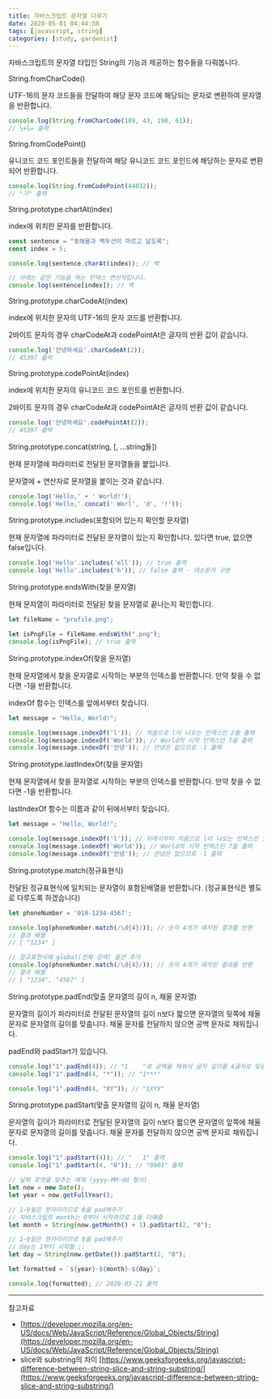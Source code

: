 ```yaml
---
title: 자바스크립트 문자열 다루기
date: 2020-05-01 04:44:58
tags: [javascript, string]
categories: [study, gardenist]
---
```


자바스크립트의 문자열 타입인 String의 기능과 제공하는 함수들을 다뤄봅니다.

String.fromCharCode()

UTF-16의 문자 코드들을 전달하여 해당 문자 코드에 해당되는 문자로 변환하여 문자열을 반환합니다.

```javascript
console.log(String.fromCharCode(189, 43, 190, 61));
// ½+¾= 출력
```

String.fromCodePoint()

유니코드 코드 포인트들을 전달하여 해당 유니코드 코드 포인드에 해당하는 문자로 변환되어 반환합니다.

```javascript
console.log(String.fromCodePoint(44032));
// "가" 출력
```

String.prototype.chartAt(index)

index에 위치한 문자를 반환합니다.

```javascript
const sentence = "동해물과 백두산이 마르고 닳도록";
const index = 5;

console.log(sentence.charAt(index)); // 백

// 아래는 같은 기능을 하는 인덱스 연산자입니다.
console.log(sentence[index]); // 백
```

String.prototype.charCodeAt(index)

index에 위치한 문자의 UTF-16의 문자 코드를 반환합니다.

2바이트 문자의 경우 charCodeAt과 codePointAt은 글자의 반환 값이 같습니다. 

```javascript
console.log('안녕하세요'.charCodeAt(2)); 
// 45397 출력
```

String.prototype.codePointAt(index)

index에 위치한 문자의 유니코드 코드 포인트를 반환합니다.

2바이트 문자의 경우 charCodeAt과 codePointAt은 글자의 반환 값이 같습니다. 

```javascript
console.log('안녕하세요'.codePointAt(2)); 
// 45397 출력
```

String.prototype.concat(string, [, ...string들])

현재 문자열에 파라미터로 전달된 문자열들을 붙입니다.

문자열에 + 연산자로 문자열을 붙이는 것과 같습니다.

```javascript
console.log('Hello,' + ' World!');
console.log('Hello,'.concat(' Worl', 'd', '!'));
```

String.prototype.includes(포함되어 있는지 확인할 문자열)

현재 문자열에 파라미터로 전달된 문자열이 있는지 확인합니다. 있다면 true, 없으면 false입니다.

```javascript
console.log('Hello'.includes('ell')); // true 출력
console.log('Hello'.includes('h')); // false 출력 - 대소문자 구분
```

String.prototype.endsWith(찾을 문자열)

현재 문자열이 파라미터로 전달된 찾을 문자열로 끝나는지 확인합니다.

```javascript
let fileName = "profile.png";

let isPngFile = fileName.endsWith(".png");
console.log(isPngFile); // true 출력
```

String.prototype.indexOf(찾을 문자열)

현재 문자열에서 찾을 문자열로 시작하는 부분의 인덱스를 반환합니다. 만약 찾을 수 없다면 -1을 반환합니다.

indexOf 함수는 인덱스를 앞에서부터 찾습니다.

```javascript
let message = "Hello, World!";

console.log(message.indexOf('l')); // 처음으로 l이 나오는 인덱스인 2를 출력
console.log(message.indexOf('World')); // World의 시작 인덱스인 7을 출력
console.log(message.indexOf('안녕')); // 안녕은 없으므로 -1 출력
```

String.prototype.lastIndexOf(찾을 문자열)

현재 문자열에서 찾을 문자열로 시작하는 부분의 인덱스를 반환합니다. 만약 찾을 수 없다면 -1을 반환합니다.

lastIndexOf 함수는 이름과 같이 뒤에서부터 찾습니다.

```javascript
let message = "Hello, World!";

console.log(message.indexOf('l')); // 뒤에서부터 처음으로 l이 나오는 인덱스인 10을 출력
console.log(message.indexOf('World')); // World의 시작 인덱스인 7을 출력
console.log(message.indexOf('안녕')); // 안녕은 없으므로 -1 출력
```

String.prototype.match(정규표현식)

전달된 정규표현식에 일치되는 문자열이 포함된배열을 반환합니다.  (정규표현식은 별도로 다루도록 하겠습니다)

```javascript
let phoneNumber = '010-1234-4567';

console.log(phoneNumber.match(/\d{4}/)); // 숫자 4개가 매치된 결과를 반환
// 결과 배열
// [ "1234" ]

// 정규표현식에 global(전체 검색) 옵션 추가
console.log(phoneNumber.match(/\d{4}/)); // 숫자 4개가 매치된 결과를 반환
// 결과 배열
// [ "1234", "4567" ]
```

String.prototype.padEnd(맞출 문자열의 길이 n, 채울 문자열)

문자열의 길이가 파라미터로 전달된 문자열의 길이 n보다 짧으면 문자열의 뒷쪽에 채울 문자로 문자열의 길이를 맞춥니다. 채울 문자를 전달하지 않으면 공백 문자로 채워집니다.

padEnd와 padStart가 있습니다.

```javascript
console.log("1".padEnd(4)); // "1    "로 공백을 채워서 글자 길이를 4글자로 맞춤
console.log("1".padEnd(4, "*")); // "1***"

console.log("1".padEnd(4, "XY")); // "1XYX"
```

String.prototype.padStart(맞출 문자열의 길이 n, 채울 문자열)

문자열의 길이가 파라미터로 전달된 문자열의 길이 n보다 짧으면 문자열의 앞쪽에 채울 문자로 문자열의 길이를 맞춥니다. 채울 문자를 전달하지 않으면 공백 문자로 채워집니다.

```javascript
console.log("1".padStart(4)); // "   1" 출력
console.log("1".padStart(4, "0")); // "0001" 출력

// 날짜 포맷을 맞추는 예제 (yyyy-MM-dd 형식)
let now = new Date();
let year = now.getFullYear(); 

// 1~9월은 한자리이므로 0을 pad해주기
// 자바스크립트 month는 0부터 시작하므로 1을 더해줌
let month = String(now.getMonth() + 1).padStart(2, "0"); 

// 1~9일은 한자리이므로 0을 pad해주기
// day는 1부터 시작함 ;;
let day = String(now.getDate()).padStart(2, "0");

let formatted = `${year}-${month}-${day}`;

console.log(formatted); // 2020-03-21 출력
```

---

참고자료
- [https://developer.mozilla.org/en-US/docs/Web/JavaScript/Reference/Global_Objects/String](https://developer.mozilla.org/en-US/docs/Web/JavaScript/Reference/Global_Objects/String)
- slice와 substring의 차이 [https://www.geeksforgeeks.org/javascript-difference-between-string-slice-and-string-substring/](https://www.geeksforgeeks.org/javascript-difference-between-string-slice-and-string-substring/)